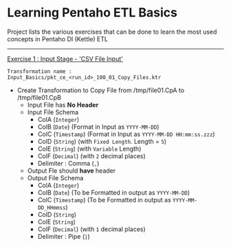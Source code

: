 # Learning Pentaho ETL Basics
Project lists the various exercises that can be done to learn the most used concepts in Pentaho DI (Kettle) ETL

---
[Exercise 1 : Input Stage - 'CSV File Input'](#ex-1)

`Transformation name : Input_Basics/pkt_ce_<run_id>_100_01_Copy_Files.ktr`
- Create Transformation to Copy File from /tmp/file01.CpA to /tmp/file01.CpB
  - Input File has **No Header**
  - Input File Schema
    - ColA (`Integer`)
    - ColB (`Date`) (Format in Input as `YYYY-MM-DD`)
    - ColC (`Timestamp`) (Format in Input as `YYYY-MM-DD HH:mm:ss.zzz`)
    - ColD (`String`) (with `Fixed Length`. Length = `5`)
    - ColE (`String`) (with `Variable` Length)
    - ColF (`Decimal`) (with `2` decimal places) 
    - Delimiter : Comma (`,`)
  - Output Fle should **have** header
  - Output File Schema
    - ColA (`Integer`)
    - ColB (`Date`) (To be Formatted in output as `YYYY-MM-DD`)
    - ColC (`Timestamp`) (To be Formatted in output as `YYYY-MM-DD_HHmmss`)
    - ColD (`String`)
    - ColE (`String`)
    - ColF (`Decimal`) (with `1` decimal places)
    - Delimiter : Pipe (`|`)



